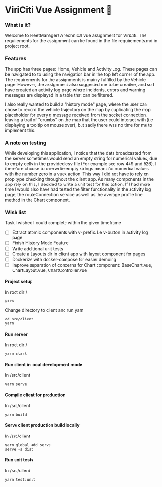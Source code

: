 # ViriCiti Vue Assignment 🚌

### What is it?

Welcome to FleetManager! A technical vue assignment for ViriCiti. The requirements for the assignment can be found in the file requirements.md in project root.

### Features

The app has three pages: Home, Vehicle and Activity Log. These pages can be navigated to to using the navigation bar in the top left corner of the app. The requirements for the assignments is mainly fulfilled by the Vehicle page. However, the assignment also suggested me to be creative, and so I have created an activity log page where incidents, errors and warning messages are displayed in a table that can be filtered.

I also really wanted to build a "history mode" page, where the user can chose to record the vehicle trajectory on the map by duplicating the map placeholder for every _n_ message received from the socket connection, leaving a trail of "crumbs" on the map that the user could interact with (i.e displaying a tooltip on mouse over), but sadly there was no time for me to implement this.

### A note on testing

While developing this application, I notice that the data broadcasted from the server sometimes would send an empty string for numerical values, due to empty cells in the provided csv file (For example see row 449 and 526). I therefore choose to overwrite empty strings meant for numerical values with the number zero in a vuex action. This way I did not have to rely on prop type checking throughout the client app. As many components in the app rely on this, I decided to write a unit test for this action. If I had more time I would also have had tested the filter functionality in the activity log page, the routeConnection service as well as the average profile line method in the Chart component.

### Wish list

Task I wished I could complete within the given timeframe

- [ ] Extract atomic components with v- prefix. I.e v-button in activity log page
- [ ] Finish History Mode Feature
- [ ] Write additional unit tests
- [ ] Create a Layouts dir in client app with layout component for pages
- [ ] Dockerize with docker-compose for easier demoing
- [ ] Improve separation of concerns for Chart component: BaseChart.vue, ChartLayout.vue, ChartController.vue

#### Project setup

In root dir /

```
yarn
```

Change directory to client and run yarn

```
cd src/client
yarn
```

#### Run server

In root dir /

```
yarn start
```

#### Run client in local development mode

In /src/client

```
yarn serve
```

#### Compile client for production

In /src/client

```
yarn build
```

#### Serve client production build locally

In /src/client

```
yarn global add serve
serve -s dist
```

#### Run unit tests

In /src/client

```
yarn test:unit
```
